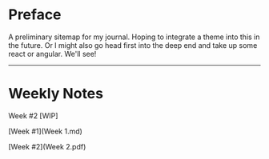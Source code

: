 # Preface

A preliminary sitemap for my journal. Hoping to integrate a theme into this in the future. Or I might also go head first into the deep end and take up some react or angular. We'll see!

---

# Weekly Notes

Week #2 [WIP]

[Week #1](Week 1.md)

[Week #2](Week 2.pdf)